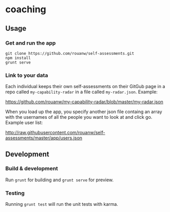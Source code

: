 # coaching

## Usage

### Get and run the app
```
git clone https://github.com/rouanw/self-assessments.git
npm install
grunt serve
```

### Link to your data

Each individual keeps their own self-assessments on their GitGub page in a repo called `my-capability-radar` in a file called `my-radar.json`. Example:

https://github.com/rouanw/my-capability-radar/blob/master/my-radar.json

When you load up the app, you specify another json file containg an array with the usernames of all the people you want to look at and click go. Example user list:

http://raw.githubusercontent.com/rouanw/self-assessments/master/app/users.json

## Development

### Build & development

Run `grunt` for building and `grunt serve` for preview.

### Testing

Running `grunt test` will run the unit tests with karma.
